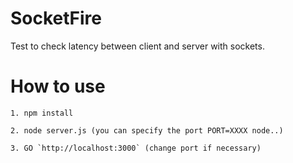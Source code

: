 # SocketFire
Test to check latency between client and server with sockets.

# How to use
```
1. npm install

2. node server.js (you can specify the port PORT=XXXX node..)

3. GO `http://localhost:3000` (change port if necessary)
```


